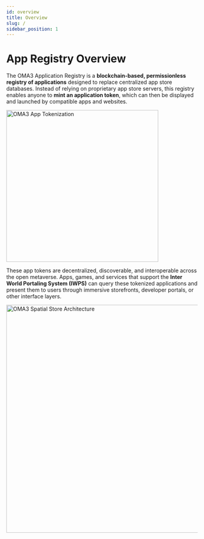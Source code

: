 ```yaml
---
id: overview
title: Overview
slug: /
sidebar_position: 1
---
```


# App Registry Overview

The OMA3 Application Registry is a **blockchain-based, permissionless registry of applications** designed to replace centralized app store databases. Instead of relying on proprietary app store servers, this registry enables anyone to **mint an application token**, which can then be displayed and launched by compatible apps and websites.

<div style={{textAlign: 'center'}}>
<img src="/img/diagrams/oma3-app-tokenization.png" width="400" alt="OMA3 App Tokenization" />
</div>

These app tokens are decentralized, discoverable, and interoperable across the open metaverse. Apps, games, and services that support the **Inter World Portaling System (IWPS)** can query these tokenized applications and present them to users through immersive storefronts, developer portals, or other interface layers.

<div style={{textAlign: 'center'}}>
<img src="/img/diagrams/oma3-spatial-store-architecture.png" width="600" alt="OMA3 Spatial Store Architecture" />
</div>
